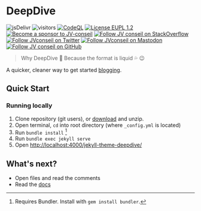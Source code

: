 # DeepDive

![jsDelivr](https://data.jsdelivr.com/v1/package/gh/JV-conseil/jekyll-theme-deepdive/badge)
![visitors](https://visitor-badge.laobi.icu/badge?page_id=JV-conseil.deepdive)
[![CodeQL](https://github.com/JV-conseil/jekyll-theme-deepdive/actions/workflows/codeql.yml/badge.svg)](https://github.com/JV-conseil/jekyll-theme-deepdive/actions/workflows/codeql.yml)
[![License EUPL 1.2](https://img.shields.io/badge/License-EUPL--1.2-blue.svg)](LICENSE)
[![Become a sponsor to JV-conseil](https://img.shields.io/static/v1?label=Sponsor&message=%E2%9D%A4&logo=GitHub&color=%23fe8e86)](https://github.com/sponsors/JV-conseil "Become a sponsor to JV-conseil")
[![Follow JV conseil on StackOverflow](https://img.shields.io/stackexchange/stackoverflow/r/2477854)](https://stackoverflow.com/users/2477854/jv-conseil "Follow JV conseil on StackOverflow")
[![Follow JVconseil on Twitter](https://img.shields.io/twitter/follow/JVconseil.svg?style=social&logo=twitter)](https://twitter.com/JVconseil "Follow JVconseil on Twitter")
[![Follow JVconseil on Mastodon](https://img.shields.io/mastodon/follow/110950122046692405)](https://mastodon.social/@JVconseil "Follow JVconseil@mastodon.social on Mastodon")
[![Follow JV conseil on GitHub](https://img.shields.io/github/followers/JV-conseil?label=JV-conseil&style=social)](https://github.com/JV-conseil "Follow JV-conseil on GitHub")

> Why DeepDive 🌊 Because the format is liquid 💦 😉

A quicker, cleaner way to get started [blogging](https://github.com/hydecorp/hydejack/).

## Quick Start

### Running locally

1. Clone repository (git users), or [download] and unzip.
2. Open terminal, `cd` into root directory (where `_config.yml` is located)
3. Run `bundle install` [^1]
4. Run `bundle exec jekyll serve`
5. Open <http://localhost:4000/jekyll-theme-deepdive/>

## What's next?

* Open files and read the comments
* Read the [docs](https://jv-conseil.github.io/jekyll-theme-deepdive/docs/basics/)

[^1]: Requires Bundler. Install with `gem install bundler`.

[download]: https://github.com/JV-conseil/jekyll-theme-deepdive/archive/refs/heads/master.zip
